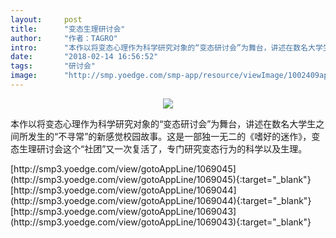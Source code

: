 ```yaml
---
layout:     post
title:      "变态生理研讨会"
author:     "作者：TAGRO"
intro:      "本作以将变态心理作为科学研究对象的“变态研讨会”为舞台，讲述在数名大学生之间所发生的“不寻常”的新感觉校园故事。这是一部独一无二的《嗜好的迷作》，变态生理研讨会这个“社团”又一次复活了，专门研究变态行为的科学以及生理。"
date:       "2018-02-14 16:56:52"
tags:       "研讨会"
image:      "http://smp.yoedge.com/smp-app/resource/viewImage/1002409appline.png"
---
```

<div style="text-align: center">
<p><img src="http://smp.yoedge.com/smp-app/resource/viewImage/1002409appline.png"/></p>
</div>
<p class="post-meta">
<span>本作以将变态心理作为科学研究对象的“变态研讨会”为舞台，讲述在数名大学生之间所发生的“不寻常”的新感觉校园故事。这是一部独一无二的《嗜好的迷作》，变态生理研讨会这个“社团”又一次复活了，专门研究变态行为的科学以及生理。</span>
</p>
[http://smp3.yoedge.com/view/gotoAppLine/1069045](http://smp3.yoedge.com/view/gotoAppLine/1069045){:target="_blank"}
[http://smp3.yoedge.com/view/gotoAppLine/1069044](http://smp3.yoedge.com/view/gotoAppLine/1069044){:target="_blank"}
[http://smp3.yoedge.com/view/gotoAppLine/1069043](http://smp3.yoedge.com/view/gotoAppLine/1069043){:target="_blank"}


